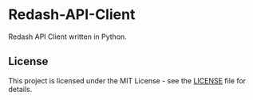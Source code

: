 # Redash-API-Client
Redash API Client written in Python.

## License
This project is licensed under the MIT License - see the [LICENSE](LICENSE) file for details.
